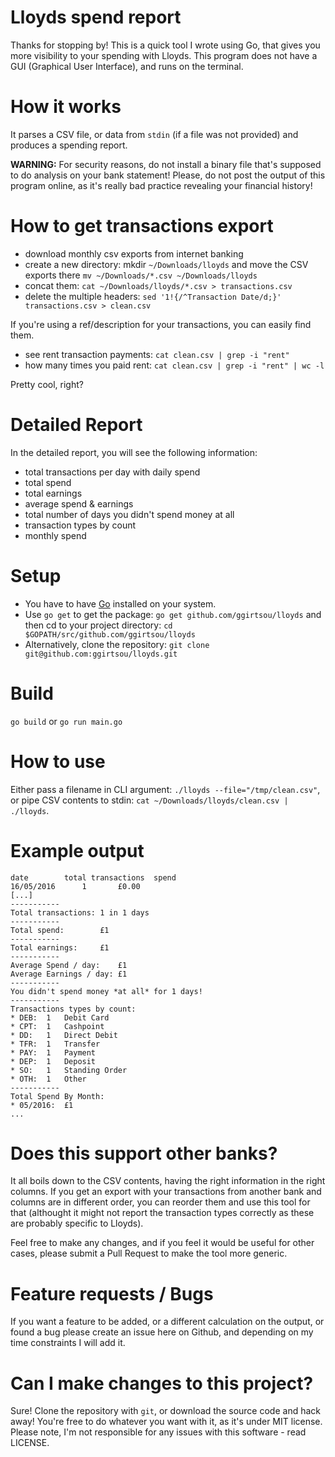 Lloyds spend report
====
Thanks for stopping by! This is a quick tool I wrote using Go, that gives you more
visibility to your spending with Lloyds. This program does not have a GUI (Graphical
User Interface), and runs on the terminal.

How it works
====
It parses a CSV file, or data from `stdin` (if a file was not provided) and produces a
spending report.

**WARNING:** For security reasons, do not install a binary file that's supposed to do
analysis on your bank statement! Please, do not post the output of this program online,
as it's really bad practice revealing your financial history!

How to get transactions export
====
* download monthly csv exports from internet banking
* create a new directory: mkdir `~/Downloads/lloyds` and move the CSV exports there `mv ~/Downloads/*.csv ~/Downloads/lloyds`
* concat them: `cat ~/Downloads/lloyds/*.csv > transactions.csv`
* delete the multiple headers: `sed '1!{/^Transaction Date/d;}' transactions.csv > clean.csv`

If you're using a ref/description for your transactions, you can easily find them.
- see rent transaction payments: `cat clean.csv | grep -i "rent"`
- how many times you paid rent: `cat clean.csv | grep -i "rent" | wc -l`

Pretty cool, right?

Detailed Report
====
In the detailed report, you will see the following information:
* total transactions per day with daily spend
* total spend
* total earnings
* average spend & earnings
* total number of days you didn't spend money at all
* transaction types by count
* monthly spend

Setup
===
* You have to have [Go](https://golang.org/dl/) installed on your system.
* Use `go get` to get the package: `go get github.com/ggirtsou/lloyds` and then cd
to your project directory: `cd $GOPATH/src/github.com/ggirtsou/lloyds`
* Alternatively, clone the repository: `git clone git@github.com:ggirtsou/lloyds.git`

Build
===
`go build` or `go run main.go`

How to use
====
Either pass a filename in CLI argument: `./lloyds --file="/tmp/clean.csv"`, or pipe CSV contents
to stdin: `cat ~/Downloads/lloyds/clean.csv | ./lloyds`.

Example output
====
```
date		total transactions	spend
16/05/2016		1		£0.00
[...]
-----------
Total transactions:	1 in 1 days
-----------
Total spend:		£1
-----------
Total earnings:		£1
-----------
Average Spend / day:	£1
Average Earnings / day:	£1
-----------
You didn't spend money *at all* for 1 days!
-----------
Transactions types by count:
* DEB:	1	Debit Card
* CPT:	1	Cashpoint
* DD:	1	Direct Debit
* TFR:	1	Transfer
* PAY:	1	Payment
* DEP:	1	Deposit
* SO:	1	Standing Order
* OTH:	1	Other
-----------
Total Spend By Month:
* 05/2016:	£1
...
```

Does this support other banks?
====
It all boils down to the CSV contents, having the right information in the right columns.
If you get an export with your transactions from another bank and columns are in different
order, you can reorder them and use this tool for that (althought it might not report
the transaction types correctly as these are probably specific to Lloyds).

Feel free to make any changes, and if you feel it would be useful for other cases, please
submit a Pull Request to make the tool more generic.

Feature requests / Bugs
====
If you want a feature to be added, or a different calculation on the output, or found a bug
please create an issue here on Github, and depending on my time constraints I will add it.

Can I make changes to this project?
====
Sure! Clone the repository with `git`, or download the source code and hack away! You're
free to do whatever you want with it, as it's under MIT license. Please note, I'm not
responsible for any issues with this software - read LICENSE.
